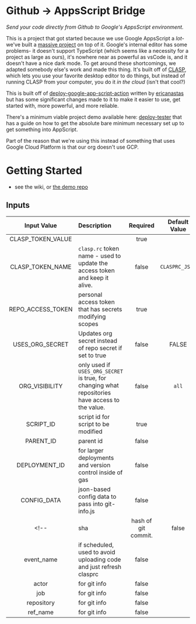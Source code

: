 # Github -> AppsScript Bridge

<!--  WYLO: FIGURE OUT A GOOD NAME FOR THIS PROJECT -->

*Send your code directly from Github to Google's AppsScript environment.*


This is a project that got started because we use Google AppsScript a *lot*- we've built a [massive project](githu.com/texas-mcallen-mission/key-indicator-system) on top of it.  Google's internal editor has some problems- it doesn't support TypeScript (which seems like a necessity for a project as large as ours), it's nowhere near as powerful as vsCode is, and it doesn't have a nice dark mode.  To get around these shortcomings, we adapted somebody else's work and made this thing. It's built off of [CLASP](https://github.com/google/clasp), which lets you use your favorite desktop editor to do things, but instead of running CLASP from your computer, you do it *in the cloud* (isn't that cool?)

This is built off of [deploy-google-app-script-action](https://GitHub.com/ericanastas/deploy-google-app-script-action) written by [ericanastas](https://github.com/ericanastas) but has some significant changes made to it to make it easier to use, get started with, more powerful, and more reliable.

There's a minimum viable project demo available here: [deploy-tester](https://github.com/texas-mcallen-mission/deploy-tester) that has a guide on how to get the absolute bare minimum necessary set up to get something into AppScript.

Part of the reason that we're using this instead of something that uses Google Cloud Platform is that our org doesn't use GCP.

# Getting Started

 - see the wiki, or [the demo repo](https://github.com/texas-mcallen-mission/deploy-tester/)

## Inputs

| Input Value | Description | Required | Default Value |
| :---: | :--- | :---: | :---: |
| CLASP_TOKEN_VALUE |  |  true |  |
| CLASP_TOKEN_NAME | ``clasp.rc`` token name - used to update the access token and keep it alive. |  false | ``CLASPRC_JSON`` |
| REPO_ACCESS_TOKEN | personal access token that has secrets modifying scopes |  true |  |
| USES_ORG_SECRET | Updates org secret instead of repo secret if set to true |  false | FALSE |
| ORG_VISIBILITY | only used if ``USES_ORG_SECRET`` is true, for changing what repositories have access to the value. | false | ``all`` |
| SCRIPT_ID | script id for script to be modified |  true |  |
| PARENT_ID | parent id |  false |  |
| DEPLOYMENT_ID | for larger deployments and version control inside of gas |  false |  |
| CONFIG_DATA | json-based config data to pass into git-info.js |  false |  |
<!-- | sha | hash of git commit. |  false |  |
| event_name | if scheduled, used to avoid uploading code and just refresh clasprc |  false |  |
| actor | for git info |  false |  |
| job | for git info |  false |  |
| repository | for git info |  false |  |
| ref_name | for git info |  false |  | -->